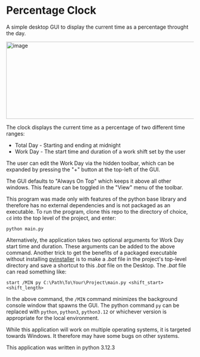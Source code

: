 # Percentage Clock
A simple desktop GUI to display the current time as a percentage throught the day.

<img width="515" height="207" alt="image" src="https://github.com/user-attachments/assets/935e1200-42e7-4249-ac3d-960968067dbf" />

The clock displays the current time as a percentage of two different time ranges:
- Total Day - Starting and ending at midnight
- Work Day - The start time and duration of a work shift set by the user

The user can edit the Work Day via the hidden toolbar,
which can be expanded by pressing the "+" button at the top-left of the GUI.

The GUI defaults to "Always On Top" which keeps it above all other windows.
This feature can be toggled in the "View" menu of the toolbar.

This program was made only with features of the python base library and therefore has no external dependencies and
is not packaged as an executable. To run the program, clone this repo to the directory of choice,
`cd` into the top level of the project, and enter:
```commandline
python main.py
```

Alternatively, the application takes two optional arguments for Work Day start time and duration.
These arguments can be added to the above command. Another trick to get the benefits of a packaged executable
without installing [pyinstaller](https://pyinstaller.org/en/stable/) is to make a _.bat_ file in the project's
top-level directory and save a shortcut to this _.bat_ file on the Desktop. The _.bat_ file can read something like:
```commandline
start /MIN py C:\Path\To\Your\Project\main.py <shift_start> <shift_length>
```

In the above command, the `/MIN` command minimizes the background console window that spawns the GUI.
The python command `py` can be replaced with `python`, `python3`, `python3.12` or whichever version is
appropriate for the local environment. 

While this application will work on multiple operating systems, it is targeted towards Windows.
It therefore may have some bugs on other systems. 

This application was written in python 3.12.3
